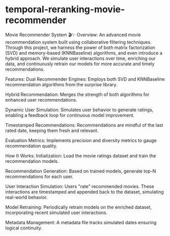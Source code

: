 # temporal-reranking-movie-recommender

Movie Recommender System 🎬✨
Overview:
An advanced movie recommendation system built using collaborative filtering techniques. Through this project, we harness the power of both matrix factorization (SVD) and memory-based (KNNBaseline) algorithms, and even introduce a hybrid approach. We simulate user interactions over time, enriching our data, and continuously retrain our models for more accurate and timely recommendations.

Features:
Dual Recommender Engines: Employs both SVD and KNNBaseline recommendation algorithms from the surprise library.

Hybrid Recommendation: Merges the strength of both algorithms for enhanced user recommendations.

Dynamic User Simulation: Simulates user behavior to generate ratings, enabling a feedback loop for continuous model improvement.

Timestamped Recommendations: Recommendations are mindful of the last rated date, keeping them fresh and relevant.

Evaluation Metrics: Implements precision and diversity metrics to gauge recommendation quality.

How It Works:
Initialization: Load the movie ratings dataset and train the recommendation models.

Recommendation Generation: Based on trained models, generate top-N recommendations for each user.

User Interaction Simulation: Users "rate" recommended movies. These interactions are timestamped and appended back to the dataset, simulating real-world behavior.

Model Retraining: Periodically retrain models on the enriched dataset, incorporating recent simulated user interactions.

Metadata Management: A metadata file tracks simulated dates ensuring logical continuity.